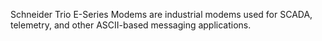 Schneider Trio E-Series Modems are industrial modems used for SCADA, telemetry, and other ASCII-based messaging applications.